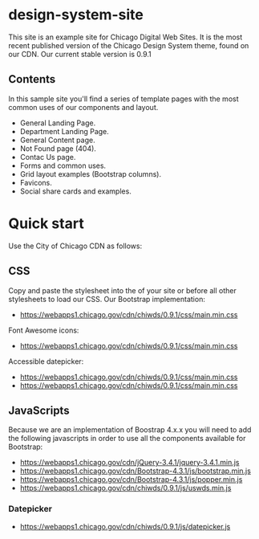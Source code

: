 # design-system-site
This site is an example site for Chicago Digital Web Sites. It is the most recent published version of the Chicago Design System theme, found on our CDN.
Our current stable version is 0.9.1
## Contents
In this sample site you'll find a series of template pages with the most common uses of our components and layout.
- General Landing Page.
- Department Landing Page.
- General Content page.
- Not Found page (404).
- Contac Us page.
- Forms and common uses.
- Grid layout examples (Bootstrap columns).
- Favicons.
- Social share cards and examples.

# Quick start
Use the City of Chicago CDN as follows:
## CSS
Copy and paste the stylesheet <link> into the <head> of your site or before all other stylesheets to load our CSS.
Our Bootstrap implementation:
- https://webapps1.chicago.gov/cdn/chiwds/0.9.1/css/main.min.css

Font Awesome icons:
- https://webapps1.chicago.gov/cdn/chiwds/0.9.1/css/main.min.css

Accessible datepicker:
- https://webapps1.chicago.gov/cdn/chiwds/0.9.1/css/main.min.css
- https://webapps1.chicago.gov/cdn/chiwds/0.9.1/css/main.min.css

## JavaScripts
Because we are an implementation of Boostrap 4.x.x you will need to add the following javascripts in order to use all the components available for Bootstrap:
- https://webapps1.chicago.gov/cdn/jQuery-3.4.1/jquery-3.4.1.min.js
- https://webapps1.chicago.gov/cdn/Bootstrap-4.3.1/js/bootstrap.min.js
- https://webapps1.chicago.gov/cdn/Bootstrap-4.3.1/js/popper.min.js
- https://webapps1.chicago.gov/cdn/chiwds/0.9.1/js/uswds.min.js

### Datepicker
- https://webapps1.chicago.gov/cdn/chiwds/0.9.1/js/datepicker.js

